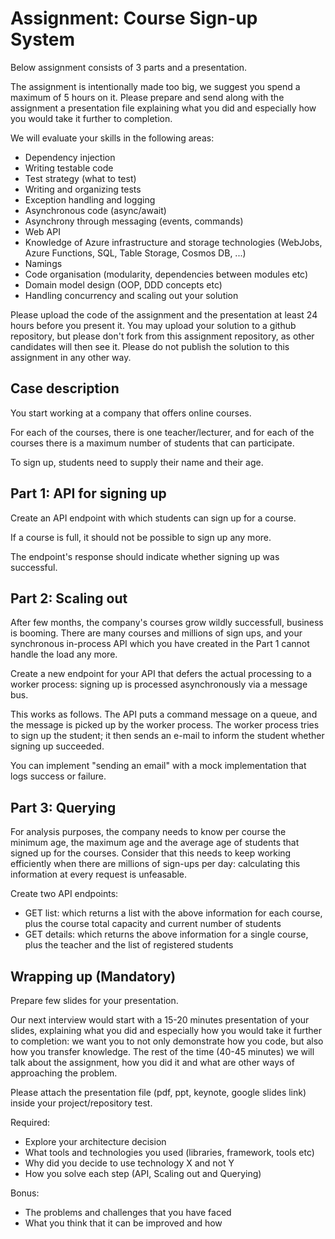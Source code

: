 # Assignment: Course Sign-up System

Below assignment consists of 3 parts and a presentation.

The assignment is intentionally made too big, we suggest you spend a maximum of 5 hours on it. Please prepare and send along with the assignment a presentation file explaining what you did and especially how you would take it further to completion.

We will evaluate your skills in the following areas:
- Dependency injection
- Writing testable code
- Test strategy (what to test)
- Writing and organizing tests
- Exception handling and logging
- Asynchronous code (async/await)
- Asynchrony through messaging (events, commands)
- Web API
- Knowledge of Azure infrastructure and storage technologies (WebJobs, Azure Functions, SQL, Table Storage, Cosmos DB, ...)
- Namings
- Code organisation (modularity, dependencies between modules etc)
- Domain model design (OOP, DDD concepts etc)
- Handling concurrency and scaling out your solution

Please upload the code of the assignment and the presentation at least 24 hours before you present it. You may upload your solution to a github repository, but please don't fork from this assignment repository, as other candidates will then see it. Please do not publish the solution to this assignment in any other way.

## Case description

You start working at a company that offers online courses.

For each of the courses, there is one teacher/lecturer, and for each of the courses
there is a maximum number of students that can participate. 

To sign up, students need to supply their name and their age.

## Part 1: API for signing up

Create an API endpoint with which students can sign up for a course. 

If a course is full, it should not be possible to sign up any more.

The endpoint's response should indicate whether signing up was successful.

## Part 2: Scaling out

After few months, the company's courses grow wildly successfull, business is 
booming. There are many courses and millions of sign ups, and your synchronous 
in-process API which you have created in the Part 1 cannot handle the load any more.

Create a new endpoint for your API that defers the actual processing to a 
worker process: signing up is processed asynchronously via a message bus.

This works as follows. The API puts a command message on a queue, and the 
message is picked up by the worker process. The worker process tries to sign 
up the student; it then sends an e-mail to inform the student whether signing 
up succeeded.

You can implement "sending an email" with a mock implementation that logs 
success or failure. 

## Part 3: Querying

For analysis purposes, the company needs to know per course the minimum age, the
maximum age and the average age of students that signed up for the courses.
Consider that this needs to keep working efficiently when there are millions 
of sign-ups per day: calculating this information at every request is unfeasable.

Create two API endpoints:
- GET list: which returns a list with the above information for each course, plus
the course total capacity and current number of students
- GET details: which returns the above information for a single course, plus
the teacher and the list of registered students

## Wrapping up (Mandatory)
Prepare few slides for your presentation.

Our next interview would start with a 15-20 minutes presentation of your slides, explaining what you did and especially how you would take it further to completion: we want you to not only demonstrate how you code, but also how you transfer knowledge. The rest of the time (40-45 minutes) we will talk about the assignment, how you did it and what are other ways of approaching the problem.

Please attach the presentation file (pdf, ppt, keynote, google slides link) inside your project/repository test.

Required:
- Explore your architecture decision
- What tools and technologies you used (libraries, framework, tools etc)
- Why did you decide to use technology X and not Y
- How you solve each step (API, Scaling out and Querying)

Bonus:
- The problems and challenges that you have faced
- What you think that it can be improved and how
